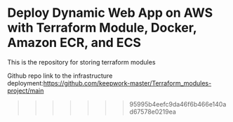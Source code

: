 # Deploy Dynamic Web App on AWS with Terraform Module, Docker, Amazon ECR, and ECS
This is the repository for storing terraform modules

Github repo link to the infrastructure deployment:https://github.com/keepwork-master/Terraform_modules-project/main
>>>>>>> 95995b4eefc9da46f6b466e140ad67578e0219ea

